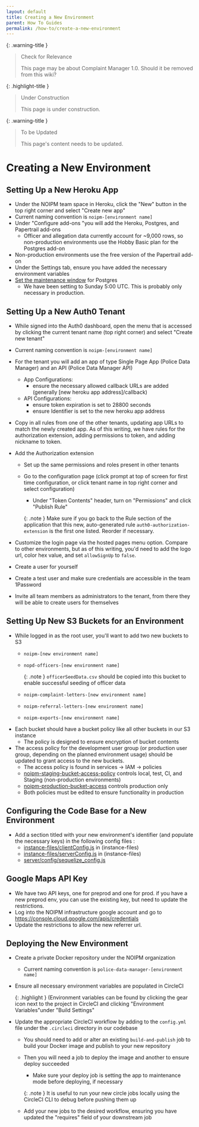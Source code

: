 ```yaml
---
layout: default
title: Creating a New Environment
parent: How To Guides
permalink: /how-to/create-a-new-environment
---
```


{: .warning-title }
> Check for Relevance
>
> This page may be about Complaint Manager 1.0. Should it be removed from this wiki?

{: .highlight-title }
> Under Construction
>
> This page is under construction.

{: .warning-title }
> To be Updated
>
> This page's content needs to be updated.

# Creating a New Environment

## Setting Up a New Heroku App

- Under the NOIPM team space in Heroku, click the "New" button in the top right corner and select "Create new app"
- Current naming convention is `noipm-[environment name]`
- Under "Configure add-ons "you will add the Heroku, Postgres, and Papertrail add-ons
  - Officer and allegation data currently account for ~9,000 rows, so non-production environments use the Hobby Basic plan for the Postgres add-on
- Non-production environments use the free version of the Papertrail add-on
- Under the Settings tab, ensure you have added the necessary environment variables
- [Set the maintenance window](https://devcenter.heroku.com/articles/heroku-postgres-maintenance#setting-a-maintenance-window) for Postgres
  - We have been setting to Sunday 5:00 UTC. This is probably only necessary in production.

## Setting Up a New Auth0 Tenant

- While signed into the Auth0 dashboard, open the menu that is accessed by clicking the current tenant name (top right corner) and select "Create new tenant"
- Current naming convention is `noipm-[environment name]`
- For the tenant you will add an app of type Single Page App (Police Data Manager) and an API (Police Data Manager API)
  - App Configurations:
    - ensure the necessary allowed callback URLs are added (generally [new heroku app address]/callback)
  - API Configurations:
    - ensure token expiration is set to 28800 seconds
    - ensure Identifier is set to the new heroku app address
- Copy in all rules from one of the other tenants, updating app URLs to match the newly created app. As of this writing, we have rules for the authorization extension, adding permissions to token, and adding nickname to token.
- Add the Authorization extension
  - Set up the same permissions and roles present in other tenants
  - Go to the configuration page (click prompt at top of screen for first time configuration, or click tenant name in top right corner and select configuration)
    - Under "Token Contents" header, turn on "Permissions" and click "Publish Rule"

    {: .note }
    Make sure if you go back to the Rule section of the application that this new, auto-generated rule `auth0-authorization-extension` is the first one listed. Reorder if necessary.

- Customize the login page via the hosted pages menu option. Compare to other environments, but as of this writing, you'd need to add the logo url, color hex value, and set `allowSignUp` to `false`.
- Create a user for yourself
- Create a test user and make sure credentials are accessible in the team 1Password
- Invite all team members as administrators to the tenant, from there they will be able to create users for themselves

## Setting Up New S3 Buckets for an Environment

- While logged in as the root user, you'll want to add two new buckets to S3
  - `noipm-[new environment name]`
  - `nopd-officers-[new environment name]`

    {: .note }
    `officerSeedData.csv` should be copied into this bucket to enable successful seeding of officer data

  - `noipm-complaint-letters-[new environment name]`
  - `noipm-referral-letters-[new environment name]`
  - `noipm-exports-[new environment name]`
- Each bucket should have a bucket policy like all other buckets in our S3 instance
  - The policy is designed to ensure encryption of bucket contents
- The access policy for the development user group (or production user group, depending on the planned environment usage) should be updated to grant access to the new buckets.
  - The access policy is found in services -> IAM -> policies
  - [noipm-staging-bucket-access-policy](https://console.aws.amazon.com/iam/home?region=us-east-1#/policies/arn%3Aaws%3Aiam%3A%3A068483098019%3Apolicy%2Fnoipm-staging-bucket-access-policy) controls local, test, CI, and Staging (non-production environments)
  - [noipm-production-bucket-access](https://console.aws.amazon.com/iam/home?region=us-east-1#/policies/arn%3Aaws%3Aiam%3A%3A068483098019%3Apolicy%2Fnoipm-production-bucket-access) controls production only
  - Both policies must be edited to ensure functionality in production

## Configuring the Code Base for a New Environment

- Add a section titled with your new environment's identifier (and populate the necessary keys) in the following config files :
  - [instance-files/clientConfig.js](https://github.com/PublicDataWorks/instance_files_noipm/blob/master/instance-files/clientConfig.js) in (instance-files)
  - [instance-files/serverConfig.js](https://console.aws.amazon.com/iam/home?region=us-east-1#/policies/arn%3Aaws%3Aiam%3A%3A068483098019%3Apolicy%2Fnoipm-production-bucket-access) in (instance-files)
  - [server/config/sequelize_config.js](https://github.com/NOIPM/complaint_manager/blob/master/src/server/config/sequelize_config.js)

## Google Maps API Key

- We have two API keys, one for preprod and one for prod. if you have a new preprod env, you can use the existing key, but need to update the restrictions.
- Log into the NOIPM infrastructure google account and go to https://console.cloud.google.com/apis/credentials
- Update the restrictions to allow the new referrer url.

## Deploying the New Environment

- Create a private Docker repository under the NOIPM organization
  - Current naming convention is `police-data-manager-[environment name]`
- Ensure all necessary environment variables are populated in CircleCI

  {: .highlight }
  (Environment variables can be found by clicking the gear icon next to the project in CircleCI and clicking "Environment Variables"under "Build Settings"

- Update the appropriate CircleCI workflow by adding to the `config.yml` file under the `.circleci` directory in our codebase
  - You should need to add or alter an existing `build-and-publish` job to build your Docker image and publish to your new repository
  - Then you will need a job to deploy the image and another to ensure deploy succeeded
    - Make sure your deploy job is setting the app to maintenance mode before deploying, if necessary

    {: .note }
    It is useful to run your new circle jobs locally using the CircleCI CLI to debug before pushing them up
  
  - Add your new jobs to the desired workflow, ensuring you have updated the "requires" field of your downstream job
